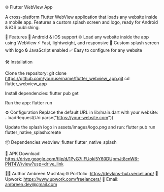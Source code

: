 🌐 Flutter WebView App

A cross-platform Flutter WebView application that loads any website inside a mobile app.
Features a custom splash screen and logo, ready for Android & iOS publishing.

🚀 Features
📱 Android & iOS support
🌐 Load any website inside the app using WebView
⚡ Fast, lightweight, and responsive
🎨 Custom splash screen with logo
🔒 JavaScript enabled
✅ Easy to configure for any website
	
🛠️ Installation

Clone the repository:
git clone https://github.com/yourusername/flutter_webview_app.git
cd flutter_webview_app

Install dependencies:
flutter pub get

Run the app:
flutter run

⚙️ Configuration
Replace the default URL in lib/main.dart with your website:
..loadRequest(Uri.parse("https://your-website.com"))

Update the splash logo in assets/images/logo.png and run:
flutter pub run flutter_native_splash:create

📦 Dependencies
webview_flutter
flutter_native_splash

📱 APK Download
 https://drive.google.com/file/d/1PyG7iIFUoki5Y60DUpmJt8cnW6-PNT4W/view?usp=drive_link

👩‍💻 Author
Ambreen Mushtaq
🌐 Portfolio: https://devkins-hub.vercel.app/
💼 Upwork: https://www.upwork.com/freelancers/
📧 Email: ambreen.dev@gmail.com
